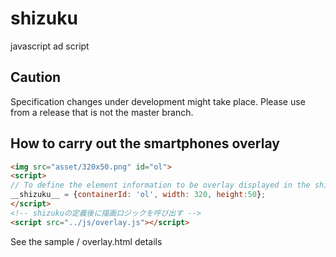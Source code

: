 # shizuku
javascript ad script

## Caution
Specification changes under development might take place.
Please use from a release that is not the master branch.

## How to carry out the smartphones overlay

```html
<img src="asset/320x50.png" id="ol">
<script>
// To define the element information to be overlay displayed in the shizuku
__shizuku__ = {containerId: 'ol', width: 320, height:50};
</script>
<!-- shizukuの定義後に描画ロジックを呼び出す -->
<script src="../js/overlay.js"></script>
```

See the sample / overlay.html details

